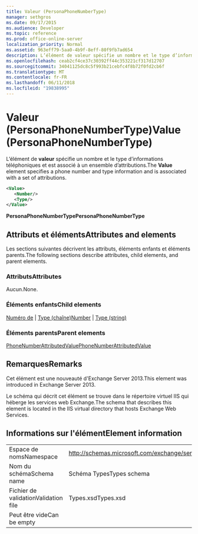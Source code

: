 ```yaml
---
title: Valeur (PersonaPhoneNumberType)
manager: sethgros
ms.date: 09/17/2015
ms.audience: Developer
ms.topic: reference
ms.prod: office-online-server
localization_priority: Normal
ms.assetid: 963eff79-5aa0-4b9f-8eff-80f9fb7ad654
description: L’élément de valeur spécifie un nombre et le type d’informations téléphoniques et est associé à un ensemble d’attributions.
ms.openlocfilehash: ceab2cf4ce37c30392ff44c353221cf317d12707
ms.sourcegitcommit: 34041125dc8c5f993b21cebfc4f8b72f0fd2cb6f
ms.translationtype: MT
ms.contentlocale: fr-FR
ms.lasthandoff: 06/11/2018
ms.locfileid: "19838995"
---
```

# <a name="value-personaphonenumbertype"></a><span data-ttu-id="7493c-103">Valeur (PersonaPhoneNumberType)</span><span class="sxs-lookup"><span data-stu-id="7493c-103">Value (PersonaPhoneNumberType)</span></span>

<span data-ttu-id="7493c-104">L’élément de **valeur** spécifie un nombre et le type d’informations téléphoniques et est associé à un ensemble d’attributions.</span><span class="sxs-lookup"><span data-stu-id="7493c-104">The **Value** element specifies a phone number and type information and is associated with a set of attributions.</span></span> 
  
```XML
<Value>
   <Number/>
   <Type/>
</Value>
```

<span data-ttu-id="7493c-105">**PersonaPhoneNumberType**</span><span class="sxs-lookup"><span data-stu-id="7493c-105">**PersonaPhoneNumberType**</span></span>

## <a name="attributes-and-elements"></a><span data-ttu-id="7493c-106">Attributs et éléments</span><span class="sxs-lookup"><span data-stu-id="7493c-106">Attributes and elements</span></span>

<span data-ttu-id="7493c-107">Les sections suivantes décrivent les attributs, éléments enfants et éléments parents.</span><span class="sxs-lookup"><span data-stu-id="7493c-107">The following sections describe attributes, child elements, and parent elements.</span></span>
  
### <a name="attributes"></a><span data-ttu-id="7493c-108">Attributs</span><span class="sxs-lookup"><span data-stu-id="7493c-108">Attributes</span></span>

<span data-ttu-id="7493c-109">Aucun.</span><span class="sxs-lookup"><span data-stu-id="7493c-109">None.</span></span>
  
### <a name="child-elements"></a><span data-ttu-id="7493c-110">Éléments enfants</span><span class="sxs-lookup"><span data-stu-id="7493c-110">Child elements</span></span>

<span data-ttu-id="7493c-111">[Numéro de](number.md) | [Type (chaîne)](type-string.md)</span><span class="sxs-lookup"><span data-stu-id="7493c-111">[Number](number.md) | [Type (string)](type-string.md)</span></span>
  
### <a name="parent-elements"></a><span data-ttu-id="7493c-112">Éléments parents</span><span class="sxs-lookup"><span data-stu-id="7493c-112">Parent elements</span></span>

[<span data-ttu-id="7493c-113">PhoneNumberAttributedValue</span><span class="sxs-lookup"><span data-stu-id="7493c-113">PhoneNumberAttributedValue</span></span>](phonenumberattributedvalue.md)
  
## <a name="remarks"></a><span data-ttu-id="7493c-114">Remarques</span><span class="sxs-lookup"><span data-stu-id="7493c-114">Remarks</span></span>

<span data-ttu-id="7493c-115">Cet élément est une nouveauté d'Exchange Server 2013.</span><span class="sxs-lookup"><span data-stu-id="7493c-115">This element was introduced in Exchange Server 2013.</span></span>
  
<span data-ttu-id="7493c-116">Le schéma qui décrit cet élément se trouve dans le répertoire virtuel IIS qui héberge les services web Exchange.</span><span class="sxs-lookup"><span data-stu-id="7493c-116">The schema that describes this element is located in the IIS virtual directory that hosts Exchange Web Services.</span></span>
  
## <a name="element-information"></a><span data-ttu-id="7493c-117">Informations sur l'élément</span><span class="sxs-lookup"><span data-stu-id="7493c-117">Element information</span></span>

|||
|:-----|:-----|
|<span data-ttu-id="7493c-118">Espace de noms</span><span class="sxs-lookup"><span data-stu-id="7493c-118">Namespace</span></span>  <br/> |http://schemas.microsoft.com/exchange/services/2006/types  <br/> |
|<span data-ttu-id="7493c-119">Nom du schéma</span><span class="sxs-lookup"><span data-stu-id="7493c-119">Schema name</span></span>  <br/> |<span data-ttu-id="7493c-120">Schéma Types</span><span class="sxs-lookup"><span data-stu-id="7493c-120">Types schema</span></span>  <br/> |
|<span data-ttu-id="7493c-121">Fichier de validation</span><span class="sxs-lookup"><span data-stu-id="7493c-121">Validation file</span></span>  <br/> |<span data-ttu-id="7493c-122">Types.xsd</span><span class="sxs-lookup"><span data-stu-id="7493c-122">Types.xsd</span></span>  <br/> |
|<span data-ttu-id="7493c-123">Peut être vide</span><span class="sxs-lookup"><span data-stu-id="7493c-123">Can be empty</span></span>  <br/> ||
   

